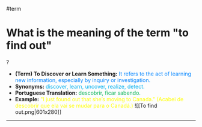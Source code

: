 #term

# What is the meaning of the term "to find out"
?
* **(Term) To Discover or Learn Something:** <span style="color:rgb(0, 132, 255)">It refers to the act of learning new information, especially by inquiry or investigation.</span>
* **Synonyms:** <span style="color:rgb(0, 176, 240)">discover, learn, uncover, realize, detect.</span>
* **Portuguese Translation:** <span style="color:rgb(0, 176, 80)">descobrir, ficar sabendo.</span>
* **Example:** <span style="color:rgb(255, 255, 0)">"I just found out that she’s moving to Canada." (Acabei de descobrir que ela vai se mudar para o Canadá.)</span>
![[To find out.png|601x280]]
---
<!--SR:!2025-06-26,11,270-->
